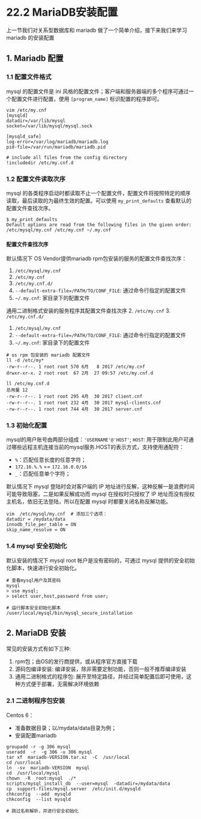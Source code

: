 # 22.2 MariaDB安装配置
上一节我们对关系型数据库和 mariadb 做了一个简单介绍，接下来我们来学习 mariadb 的安装配置

##  1. Mariadb 配置
### 1.1 配置文件格式

mysql 的配置文件是 ini 风格的配置文件；客户端和服务器端的多个程序可通过一个配置文件进行配置，使用 `[program_name]` 标识配置的程序即可。

```
vim /etc/my.cnf
[mysqld]
datadir=/var/lib/mysql
socket=/var/lib/mysql/mysql.sock

[mysqld_safe]
log-error=/var/log/mariadb/mariadb.log
pid-file=/var/run/mariadb/mariadb.pid

# include all files from the config directory
!includedir /etc/my.cnf.d
```

### 1.2 配置文件读取次序
mysql 的各类程序启动时都读取不止一个配置文件，配置文件将按照特定的顺序读取，最后读取的为最终生效的配置。可以使用 `my_print_defaults` 查看默认的配置文件查找次序。

```
$ my_print_defaults
Default options are read from the following files in the given order:
/etc/mysql/my.cnf /etc/my.cnf ~/.my.cnf
```

#### 配置文件查找次序        
默认情况下 OS Vendor提供mariadb rpm包安装的服务的配置文件查找次序：  
1. `/etc/mysql/my.cnf`
2. `/etc/my.cnf`
3. `/etc/my.cnf.d/`
4. `--default-extra-file=/PATH/TO/CONF_FILE`: 通过命令行指定的配置文件
5. `~/.my.cnf`: 家目录下的配置文件

通用二进制格式安装的服务程序其配置文件查找次序
2. `/etc/my.cnf`
3. `/etc/my.cnf.d/`
1. `/etc/mysql/my.cnf`
4. `--default-extra-file=/PATH/TO/CONF_FILE`: 通过命令行指定的配置文件
5. `~/.my.cnf`: 家目录下的配置文件

```
# os rpm 包安装的 mariadb 配置文件
ll -d /etc/my*
-rw-r--r--. 1 root root 570 6月   8 2017 /etc/my.cnf
drwxr-xr-x. 2 root root  67 2月  27 09:57 /etc/my.cnf.d

ll /etc/my.cnf.d
总用量 12
-rw-r--r--. 1 root root 295 4月  30 2017 client.cnf
-rw-r--r--. 1 root root 232 4月  30 2017 mysql-clients.cnf
-rw-r--r--. 1 root root 744 4月  30 2017 server.cnf
```


### 1.3 初始化配置
mysql的用户账号由两部分组成：`'USERNAME'@'HOST'`; `HOST`: 用于限制此用户可通过哪些远程主机连接当前的mysql服务.HOST的表示方式，支持使用通配符：
- `%`：匹配任意长度的任意字符；
- `172.16.%.%` == `172.16.0.0/16`
- `_`：匹配任意单个字符；

默认情况下 mysql 登陆时会对客户端的 IP 地址进行反解，这种反解一是浪费时间可能导致阻塞，二是如果反解成功而 mysql 在授权时只授权了 IP 地址而没有授权主机名，依旧无法登陆，所以在配置 mysql 时都要关闭名称反解功能。

```
vim  /etc/mysql/my.cnf  # 添加三个选项：
datadir = /mydata/data
innodb_file_per_table = ON
skip_name_resolve = ON
```

### 1.4 mysql 安全初始化
默认安装的情况下 mysql root 帐户是没有密码的，可通过 mysql 提供的安全初始化脚本，快速进行安全初始化。
```
# 查看mysql用户及其密码
mysql
> use mysql;
> select user,host,password from user;

# 运行脚本安全初始化脚本
/user/local/mysql/bin/mysql_secure_installation
```


## 2. MariaDB 安装
常见的安装方式有如下三种:
1. rpm包；由OS的发行商提供，或从程序官方直接下载
2. 源码包编译安装: 编译安装，除非需要定制功能，否则一般不推荐编译安装
3. 通用二进制格式的程序包: 展开至特定路径，并经过简单配置后即可使用，这种方式便于部署，无需解决环境依赖

### 2.1 二进制程序包安装
Centos 6：
- 准备数据目录；以/mydata/data目录为例；
- 安装配置mariadb      
```                
groupadd -r -g 306 mysql
useradd  -r  -g 306 -u 306 mysql
tar xf  mariadb-VERSION.tar.xz  -C  /usr/local
cd /usr/local
ln  -sv  mariadb-VERSION  mysql
cd  /usr/local/mysql
chown  -R  root:mysql  ./*
scripts/mysql_install_db  --user=mysql  -datadir=/mydata/data
cp  support-files/mysql.server  /etc/init.d/mysqld
chkconfig  --add  mysqld
chkconfig  --list mysqld

# 跳过名称解析，并进行安全初始化
```
